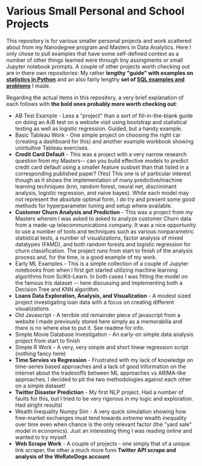 # Various Small Personal and School Projects

This repository is for various smaller personal projects and work scattered about from my Nanodegree program and Masters in Data Analytics. Here I only chose to pull examples that have some self-defined context as a number of other things learned were through tiny assingments or small Jupyter notebook prompts. A couple of other projects worth checking out are in there own repositories:  My rather **lengthy "guide" with examples on [statistics in Python](https://github.com/Joshkking/Python-Statistics)** and an also fairly lengthy **set of [SQL examples and problems](https://github.com/Joshkking/SQL-Examples)** I made.

Regarding the actual items in this repository, a very brief explanation of each follows with **the bold ones probably more worth checking out**:
* AB Test Example - Less a "project" than a sort of fill-in-the-blank guide on doing an A/B test on a website visit using bootstrap and statistical testing as well as logistic regression. Guided, but a handy example.
* Basic Tableau Work - One simple project on choosing the right car (creating a dashboard for this) and another example workbook showing unintuitive Tableau exercises.
* **Credit Card Default** - This was a project with a very narrow research question from my Masters-- can you build effective models to predict credit card default using a smaller feature susbset than that listed in a corresponding published paper? (Yes) This one is of particular interest though as it shows the implementation of many predictive/machine learning techniques (knn, random forest, neural net, discriminant analysis, logistic regression, and naive bayes). While each model may not represent the absolute optimal form, I do try and present some good methods for hyperparameter tuning and setup where available.
* **Customer Churn Analysis and Prediction** - This was a project from my Masters wherein I was asked to asked to analyze customer Churn data from a made-up telecommunications company. It was a nice opportunity to use a number of tools and techniques such as various nonparametric statistical tests, a number of visualizations, factor analysis of mixed datatypes (FAMD), and both random forests and logistic regression for churn classification. The project runs from start to finish of the analysis process and, for the time, is a good example of my work.
* Early ML Examples - This is a simple collection of a couple of Jupyter notebooks from when I first got started utilizing machine learning algorithms from SciKit-Learn. In both cases I was fitting the model on the famous Iris dataset -- here discussing and implementing both a Decision Tree and KNN algorithm.
* **Loans Data Exploration, Analysis, and Visualization** - A modest sized project investigating loan data with a focus on creating different visualizations
* Old Javascript - A terrible old remainder piece of javascript from a website I made previously stored here simply as a memorabilia and there is no where else to put it. See readme for info.
* Simple Movie Database Investigation - An early-on simple data analysis project from start to finish
* Simple R Work - A very, very simple and short linear regression script (nothing fancy here)
* **Time Servies vs Regression** - Frustrated with my lack of knowledge on time-series based approaches and a lack of good information on the internet about the tradesoffs between ML approaches vs ARIMA-like approaches, I decided to pit the two methodologies against each other on a simple dataset!
* **Twitter Disaster Prediction** - My first NLP project. Had a number of faults for this, but I tried to be very rigorous in my logic and exploration. Had alright results!
* Wealth Inequality Numpy Sim - A very quick simulation showing how free-market exchanges must tend towards *extreme* wealth inequality over time even when chance is the only relevant factor (the "yard sale" model in economics). Just an interesting thing I was reading online and wanted to try myself.
* **Web Scrape Work** - A couple of projects - one simply that of a unique link scraper, the other a much more funn **Twitter API scrape and analysis of the WeRateDogs account**
